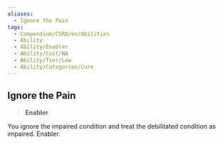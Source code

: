```yaml
---
aliases:
  - Ignore the Pain
tags:
  - Compendium/CSRD/en/Abilities
  - Ability
  - Ability/Enabler
  - Ability/Cost/NA
  - Ability/Tier/Low
  - Ability/Categories/Cure
---
```

    
      
## Ignore the Pain      
>**Enabler**    
      
You ignore the impaired condition and treat the debilitated condition as impaired. Enabler.